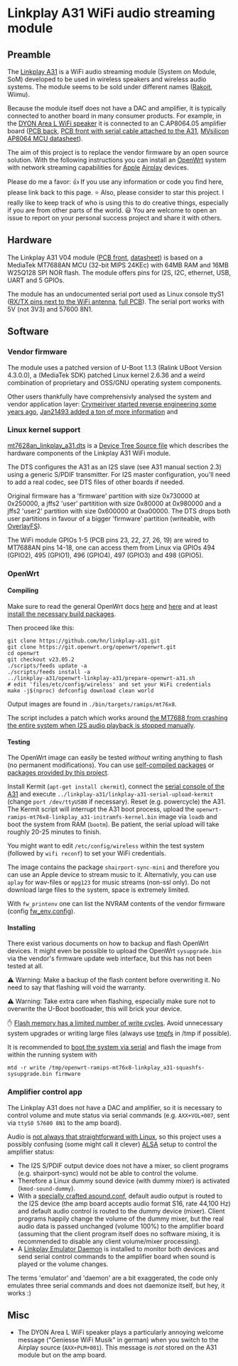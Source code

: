 # Linkplay A31 WiFi audio streaming module

## Preamble

The [Linkplay A31](https://www.linkplay.com/modules) is a WiFi audio streaming module
(System on Module, SoM) developed to be used in wireless speakers and wireless audio systems.
The module seems to be sold under different names
([Rakoit](https://www.rakoit.com/product/wifi-module-a31/), Wiimu).

Because the module itself does not have a DAC and amplifier,
it is typically connected to another board in many consumer products.
For example, in the [DYON Area L WiFi speaker](https://www.dyon.eu/portfolio/dyon-area-lautsprecher/)
it is connected to an C.AP8064.05 amplifier board
([PCB back](c-ap8064-05-amp-pcb-back.jpg), [PCB front with serial cable attached to the A31](c-ap8064-05-amp-pcb-front.jpg),
[MVsilicon AP8064 MCU datasheet](https://www.diyaudio.com/community/attachments/ap8064_datasheet_v1-2-pdf.1145388/)).

The aim of this project is to replace the vendor firmware by an open source solution.
With the following instructions you can install an [OpenWrt](https://openwrt.org/) system
with network streaming capabilities for [Apple](https://apple.com)
[Airplay](https://en.wikipedia.org/wiki/AirPlay) devices.

Please do me a favor: :thumbsup: If you use any information or code you find here, please link back to this page.
:star: Also, please consider to star this project. I really like to keep track of who is using this to do creative things, especially if you are from other parts of the world.
:smiley: You are welcome to open an issue to report on your personal success project and share it with others.


## Hardware

The Linkplay A31 V04 module ([PCB front](linkplay-a31-pcb-front.jpg), [datasheet](https://fcc.report/FCC-ID/2AAPP-A31/3034717.pdf))
is based on a MediaTek MT7688AN MCU (32-bit MIPS 24KEc) with 64MB RAM and 16MB W25Q128 SPI NOR flash.
The module offers pins for I2S, I2C, ethernet, USB, UART and 5 GPIOs.

The module has an undocumented serial port used as Linux console ttyS1
([RX/TX pins next to the WiFi antenna](linkplay-a31-serial-port.jpg),
[full PCB](c-ap8064-05-amp-pcb-front.jpg)).
The serial port works with 5V (not 3V3) and 57600 8N1.


## Software

### Vendor firmware

The module uses a patched version of U-Boot 1.1.3 (Ralink UBoot Version 4.3.0.0),
a (MediaTek SDK) patched Linux kernel 2.6.36 and
a weird combination of proprietary and OSS/GNU operating system components.

Other users thankfully have comprehensivly analysed the system and vendor application layer:
[Crymeiriver started reverse engineering some years ago](https://github.com/Crymeiriver/LS150),
[Jan21493 added a ton of more information](https://github.com/Jan21493/Linkplay) and

### Linux kernel support

[mt7628an_linkplay_a31.dts](openwrt-linkplay-a31/mt7628an_linkplay_a31.dts) is a
[Device Tree Source file](https://en.wikipedia.org/wiki/Devicetree)
which describes the hardware components of the Linkplay A31 WiFi module.

The DTS configures the A31 as an I2S slave (see A31 manual section 2.3) using a generic S/PDIF transmitter.
For I2S master configuration, you'll need to add a real codec,
see DTS files of other boards if needed.

Original firmware has a 'firmware' partition with size 0x730000 at 0x250000,
a jffs2 'user' partitition with size 0x80000 at 0x980000 and
a jffs2 'user2' partition with size 0x600000 at 0xa00000.
The DTS drops both user partitions in favour of a bigger 'firmware' partition
(writeable, with [OverlayFS](https://openwrt.org/docs/techref/flash.layout#partitioning_of_nor_flash-based_devices)).

The WiFi module GPIOs 1-5 (PCB pins 23, 22, 27, 26, 19) are wired
to MT7688AN pins 14-18, one can access them from Linux via
GPIOs 494 (GPIO2), 495 (GPIO1), 496 (GPIO4), 497 (GPIO3) and 498 (GPIO5).


### OpenWrt

#### Compiling

Make sure to read the general OpenWrt docs
[here](https://openwrt.org/docs/guide-developer/toolchain/start) and
[here](https://openwrt.org/docs/guide-developer/toolchain/use-buildsystem)
and at least [install the necessary build packages](https://openwrt.org/docs/guide-developer/toolchain/install-buildsystem#debianubuntumint).

Then proceed like this:

```
git clone https://github.com/hn/linkplay-a31.git
git clone https://git.openwrt.org/openwrt/openwrt.git
cd openwrt
git checkout v23.05.2
./scripts/feeds update -a
./scripts/feeds install -a
../linkplay-a31/openwrt-linkplay-a31/prepare-openwrt-a31.sh
# edit 'files/etc/config/wireless' and set your WiFi credentials
make -j$(nproc) defconfig download clean world
```

Output images are found in `./bin/targets/ramips/mt76x8`.

The script includes a patch which works around 
[the MT7688 from crashing the entire system when I2S audio playback is stopped manually](openwrt-linkplay-a31/836-mt7688-i2s-audio-crash-workaround.patch).

#### Testing

The OpenWrt image can easily be tested _without_ writing anything to flash
(no permanent modifications).
You can use [self-compiled packages](#compiling) or 
[packages provided by this project](openwrt-ramips-mt76x8-linkplay_a31-initramfs-kernel.bin).

Install Kermit (`apt-get install ckermit`),
connect the [serial console of the A31](#hardware)
and execute `../linkplay-a31/linkplay-a31-serial-upload-kermit`
(change `port /dev/ttyUSB0` if necessary).
Reset (e.g. powercycle) the A31.
The Kermit script will interrupt the A31 boot process,
upload the `openwrt-ramips-mt76x8-linkplay_a31-initramfs-kernel.bin` image
via `loadb` and boot the system from RAM (`bootm`).
Be patient, the serial upload will take roughly 20-25 minutes to finish.

You might want to edit `/etc/config/wireless` within the
test system (followed by `wifi reconf`) to set your WiFi credentials.

The image contains the package `shairport-sync-mini` and
therefore you can use an Apple device to stream music to it.
Alternativly, you can use `aplay` for wav-files or `mpg123`
for music streams (non-ssl only). Do not download large files
to the system, space is extremely limited.

With `fw_printenv` one can list the NVRAM contents of the vendor firmware
(config [fw_env.config](openwrt-linkplay-a31/files/etc/fw_env.config)).

#### Installing

There exist various documents on how to backup and flash OpenWrt devices.
It might even be possible to upload the OpenWrt `sysupgrade.bin` via the
vendor's firmware update web interface, but this has not been tested
at all.

:warning: Warning: Make a backup of the flash content before
overwriting it. No need to say that flashing will void the warranty.

:warning: Warning: Take extra care when flashing, especially
make sure not to overwrite the U-Boot bootloader, this will
brick your device.

:raised_hand: [Flash memory has a limited number of write cycles](https://en.wikipedia.org/wiki/Flash_memory#Memory_wear).
Avoid unnecessary system upgrades or writing large files
(always use [tmpfs](https://en.wikipedia.org/wiki/Tmpfs) in /tmp if possible).

It is recommended to [boot the system via serial](#testing) and
flash the image from within the running system with

```
mtd -r write /tmp/openwrt-ramips-mt76x8-linkplay_a31-squashfs-sysupgrade.bin firmware
```


### Amplifier control app

The Linkplay A31 does not have a DAC and amplifier, so it
is necessary to control volume and mute status via
serial commands (e.g. `AXX+VOL+007`, sent via `ttyS0 57600 8N1`
to the amp board).

Audio is [not always that straightforward with Linux](https://hacktivis.me/articles/linux-audio-output),
so this project uses a possibly confusing (some might call it clever)
[ALSA](https://www.alsa-project.org/) setup to control the amplifier status:

- The I2S S/PDIF output device does not have a mixer, so client programs
  (e.g. shairport-sync) would not be able to control the volume.
- Therefore a Linux dummy sound device (with dummy mixer) is activated (`kmod-sound-dummy`).
- With a [specially crafted asound.conf](openwrt-linkplay-a31/files/etc/asound.conf),
  default audio output is routed to the I2S device (the amp board accepts audio format S16, rate 44,100 Hz)
  and default audio control is routed to the dummy device (mixer).
  Client programs happily change the volume of the dummy mixer,
  but the real audio data is passed unchanged (volume 100%) to the amplifier board
  (assuming that the client program itself does no software mixing,
  it is recommended to disable any client volume/mixer processing).
- A [Linkplay Emulator Daemon](openwrt-linkplay-a31/linkplay-emu/src/linkplay-emu.c)
  is installed to monitor both devices and send serial control commands
  to the amplifier board when sound is played or the volume changes.

The terms 'emulator' and 'daemon' are a bit exaggerated, the code only
emulates three serial commands and does not daemonize itself,
but hey, it works :)


## Misc

- The DYON Area L WiFi speaker plays a particularly annoying
  welcome message ("Geniesse WiFi Musik" in german) when you
  switch to the Airplay source (`AXX+PLM+001`).
  This message is _not_ stored on the A31 module but on the amp board.

